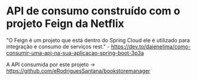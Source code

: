 # API de consumo construído com o projeto Feign da Netflix
"O Feign é um projeto que está dentro do Spring Cloud ele é
utilizado para integração e consumo de serviços rest." - https://dev.to/daienelima/como-consumir-uma-api-na-sua-aplicacao-spring-boot-3p3a

A API consumida por este projeto -> https://github.com/eRodriguesSantana/bookstoremanager
